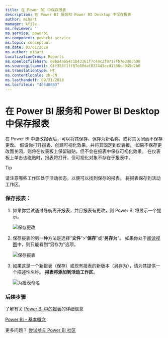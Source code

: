 ```yaml
---
title: 在 Power BI 中保存报表
description: 在 Power BI 服务和 Power BI Desktop 中保存报表
author: mihart
manager: kfile
ms.reviewer: ''
ms.service: powerbi
ms.component: powerbi-service
ms.topic: conceptual
ms.date: 03/01/2018
ms.author: mihart
LocalizationGroup: Reports
ms.openlocfilehash: deba4a654c1b43361f7c44c2f0717fb7e348cb98
ms.sourcegitcommit: 0ff358f1ff87e88daf837443ecd1398ca949d2b6
ms.translationtype: HT
ms.contentlocale: zh-CN
ms.lasthandoff: 09/21/2018
ms.locfileid: "46548663"
---
```

# <a name="save-a-report-in-power-bi-service-and-power-bi-desktop"></a>在 Power BI 服务和 Power BI Desktop 中保存报表
在 Power BI 中更改报表后，可以将其保存、保存为新名称，或将其关闭而不保存更改。 假设你打开报表、创建可视化效果，并将其固定到仪表板。 如果不保存更改而关闭，则将在仪表板上保留磁贴，但不会在报表中保存可视化效果。 在仪表板上单击该磁贴时，报表将打开，但可视化对象不存在于报表中。

> [!TIP]
> 请注意哪些工作区处于活动状态，以便可以找到保存的报表。 将报表保存到活动工作区。
> 
> 

### <a name="to-save-a-report"></a>保存报表：
1. 如果你尝试通过导航离开报表，并且报表有更改，则 Power BI 将显示一个提示。
   
   ![保存更改](media/service-report-save/power-bi-unsaved.png)
2. 保存报表的另一种方法是选择“**文件**”\>“**保存**”或“**另存为**”。 如果你处于[阅读视图](consumer/end-user-reading-view.md)中，则只能看到“另存为”选项。 
   
   ![保存报表](media/service-report-save/power-bi-save-new.png)
3. 如果这是一个新报表（保存）或现有报表的新版本（另存为），请为其提供一个描述性名称。  **报表将添加到活动工作区**。
   
    ![为报表命名](media/service-report-save/power-bi-save-dialog.png)

### <a name="next-steps"></a>后续步骤
了解有关 [Power BI 中的报表](consumer/end-user-reports.md)的详细信息

[Power BI - 基本概念](consumer/end-user-basic-concepts.md)

更多问题？ [尝试参与 Power BI 社区](http://community.powerbi.com/)

